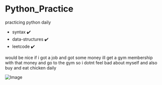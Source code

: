 # Python_Practice

practicing python daily 
- syntax ✔️
- data-structures ✔️
- leetcode ✔️

would be nice if i got a job and got some money ill get a gym membership with that money and go to the gym so i dotnt feel bad about myself and also buy and eat chicken daily 

![Image](https://github.com/user-attachments/assets/e5ad8513-4d74-4561-bbcc-8df2d76e8cf1)

